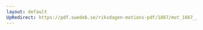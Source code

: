```yaml
---
layout: default
UpRedirect: https://pdf.swedeb.se/riksdagen-motions-pdf/1867/mot_1867__ak__00223/mot_1867__ak__00223_002.pdf
---
```

